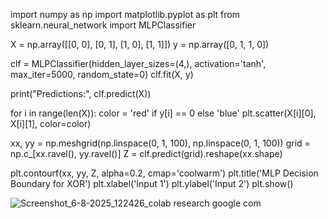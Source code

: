 import numpy as np
import matplotlib.pyplot as plt
from sklearn.neural_network import MLPClassifier

X = np.array([[0, 0], [0, 1], [1, 0], [1, 1]])
y = np.array([0, 1, 1, 0])

clf = MLPClassifier(hidden_layer_sizes=(4,), activation='tanh', max_iter=5000, random_state=0)
clf.fit(X, y)

print("Predictions:", clf.predict(X))

for i in range(len(X)):
    color = 'red' if y[i] == 0 else 'blue'
    plt.scatter(X[i][0], X[i][1], color=color)

xx, yy = np.meshgrid(np.linspace(0, 1, 100), np.linspace(0, 1, 100))
grid = np.c_[xx.ravel(), yy.ravel()]
Z = clf.predict(grid).reshape(xx.shape)

plt.contourf(xx, yy, Z, alpha=0.2, cmap='coolwarm')
plt.title('MLP Decision Boundary for XOR')
plt.xlabel('Input 1')
plt.ylabel('Input 2')
plt.show()

![Screenshot_6-8-2025_122426_colab research google com](https://github.com/user-attachments/assets/93ab40dc-2a90-4046-8afb-f0253d357865)

